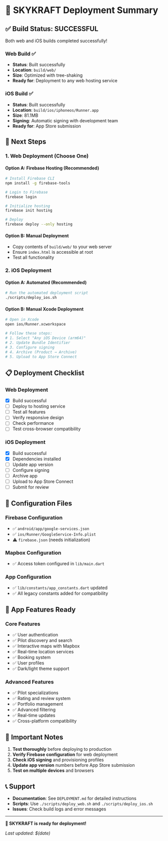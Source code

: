 # 🚁 SKYKRAFT Deployment Summary

## ✅ **Build Status: SUCCESSFUL**

Both web and iOS builds completed successfully!

### **Web Build** ✅
- **Status**: Built successfully
- **Location**: `build/web/`
- **Size**: Optimized with tree-shaking
- **Ready for**: Deployment to any web hosting service

### **iOS Build** ✅
- **Status**: Built successfully  
- **Location**: `build/ios/iphoneos/Runner.app`
- **Size**: 81.1MB
- **Signing**: Automatic signing with development team
- **Ready for**: App Store submission

## 🚀 **Next Steps**

### **1. Web Deployment (Choose One)**

#### **Option A: Firebase Hosting (Recommended)**
```bash
# Install Firebase CLI
npm install -g firebase-tools

# Login to Firebase
firebase login

# Initialize hosting
firebase init hosting

# Deploy
firebase deploy --only hosting
```

#### **Option B: Manual Deployment**
- Copy contents of `build/web/` to your web server
- Ensure `index.html` is accessible at root
- Test all functionality

### **2. iOS Deployment**

#### **Option A: Automated (Recommended)**
```bash
# Run the automated deployment script
./scripts/deploy_ios.sh
```

#### **Option B: Manual Xcode Deployment**
```bash
# Open in Xcode
open ios/Runner.xcworkspace

# Follow these steps:
# 1. Select "Any iOS Device (arm64)"
# 2. Update Bundle Identifier
# 3. Configure signing
# 4. Archive (Product → Archive)
# 5. Upload to App Store Connect
```

## 📋 **Deployment Checklist**

### **Web Deployment**
- [x] Build successful
- [ ] Deploy to hosting service
- [ ] Test all features
- [ ] Verify responsive design
- [ ] Check performance
- [ ] Test cross-browser compatibility

### **iOS Deployment**
- [x] Build successful
- [x] Dependencies installed
- [ ] Update app version
- [ ] Configure signing
- [ ] Archive app
- [ ] Upload to App Store Connect
- [ ] Submit for review

## 🔧 **Configuration Files**

### **Firebase Configuration**
- ✅ `android/app/google-services.json`
- ✅ `ios/Runner/GoogleService-Info.plist`
- ⚠️ `firebase.json` (needs initialization)

### **Mapbox Configuration**
- ✅ Access token configured in `lib/main.dart`

### **App Configuration**
- ✅ `lib/constants/app_constants.dart` updated
- ✅ All legacy constants added for compatibility

## 📱 **App Features Ready**

### **Core Features**
- ✅ User authentication
- ✅ Pilot discovery and search
- ✅ Interactive maps with Mapbox
- ✅ Real-time location services
- ✅ Booking system
- ✅ User profiles
- ✅ Dark/light theme support

### **Advanced Features**
- ✅ Pilot specializations
- ✅ Rating and review system
- ✅ Portfolio management
- ✅ Advanced filtering
- ✅ Real-time updates
- ✅ Cross-platform compatibility

## 🚨 **Important Notes**

1. **Test thoroughly** before deploying to production
2. **Verify Firebase configuration** for web deployment
3. **Check iOS signing** and provisioning profiles
4. **Update app version** numbers before App Store submission
5. **Test on multiple devices** and browsers

## 📞 **Support**

- **Documentation**: See `DEPLOYMENT.md` for detailed instructions
- **Scripts**: Use `./scripts/deploy_web.sh` and `./scripts/deploy_ios.sh`
- **Issues**: Check build logs and error messages

---

**🚁 SKYKRAFT is ready for deployment!**

*Last updated: $(date)*
